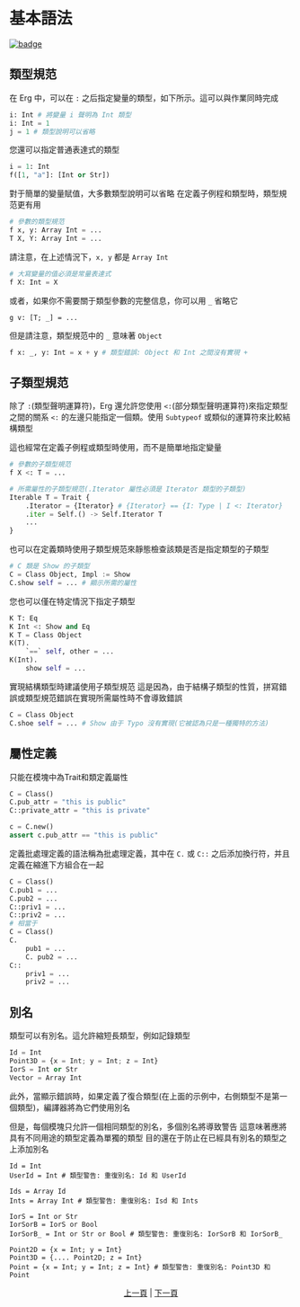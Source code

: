 # 基本語法

[![badge](https://img.shields.io/endpoint.svg?url=https%3A%2F%2Fgezf7g7pd5.execute-api.ap-northeast-1.amazonaws.com%2Fdefault%2Fsource_up_to_date%3Fowner%3Derg-lang%26repos%3Derg%26ref%3Dmain%26path%3Ddoc/EN/syntax/type/02_basic.md%26commit_hash%3Df4fb25b4004bdfa96d2149fac8c4e40b84e8a45f)](https://gezf7g7pd5.execute-api.ap-northeast-1.amazonaws.com/default/source_up_to_date?owner=erg-lang&repos=erg&ref=main&path=doc/EN/syntax/type/02_basic.md&commit_hash=f4fb25b4004bdfa96d2149fac8c4e40b84e8a45f)

## 類型規范

在 Erg 中，可以在 `:` 之后指定變量的類型，如下所示。這可以與作業同時完成

```python
i: Int # 將變量 i 聲明為 Int 類型
i: Int = 1
j = 1 # 類型說明可以省略
```

您還可以指定普通表達式的類型

```python
i = 1: Int
f([1, "a"]: [Int or Str])
```

對于簡單的變量賦值，大多數類型說明可以省略
在定義子例程和類型時，類型規范更有用

```python
# 參數的類型規范
f x, y: Array Int = ...
T X, Y: Array Int = ...
```

請注意，在上述情況下，`x, y` 都是 `Array Int`

```python
# 大寫變量的值必須是常量表達式
f X: Int = X
```

或者，如果你不需要關于類型參數的完整信息，你可以用 `_` 省略它

```python,compile_fail
g v: [T; _] = ...
```

但是請注意，類型規范中的 `_` 意味著 `Object`

```python
f x: _, y: Int = x + y # 類型錯誤: Object 和 Int 之間沒有實現 +
```

## 子類型規范

除了 `:`(類型聲明運算符)，Erg 還允許您使用 `<:`(部分類型聲明運算符)來指定類型之間的關系
`<:` 的左邊只能指定一個類。使用 `Subtypeof` 或類似的運算符來比較結構類型

這也經常在定義子例程或類型時使用，而不是簡單地指定變量

```python
# 參數的子類型規范
f X <: T = ...

# 所需屬性的子類型規范(.Iterator 屬性必須是 Iterator 類型的子類型)
Iterable T = Trait {
    .Iterator = {Iterator} # {Iterator} == {I: Type | I <: Iterator}
    .iter = Self.() -> Self.Iterator T
    ...
}
```

也可以在定義類時使用子類型規范來靜態檢查該類是否是指定類型的子類型

```python
# C 類是 Show 的子類型
C = Class Object, Impl := Show
C.show self = ... # 顯示所需的屬性
```

您也可以僅在特定情況下指定子類型

```python
K T: Eq
K Int <: Show and Eq
K T = Class Object
K(T).
    `==` self, other = ...
K(Int).
    show self = ...
```

實現結構類型時建議使用子類型規范
這是因為，由于結構子類型的性質，拼寫錯誤或類型規范錯誤在實現所需屬性時不會導致錯誤

```python
C = Class Object
C.shoe self = ... # Show 由于 Typo 沒有實現(它被認為只是一種獨特的方法)
```

## 屬性定義

只能在模塊中為Trait和類定義屬性

```python
C = Class()
C.pub_attr = "this is public"
C::private_attr = "this is private"

c = C.new()
assert c.pub_attr == "this is public"
```

定義批處理定義的語法稱為批處理定義，其中在 `C.` 或 `C::` 之后添加換行符，并且定義在縮進下方組合在一起

```python
C = Class()
C.pub1 = ...
C.pub2 = ...
C::priv1 = ...
C::priv2 = ...
# 相當于
C = Class()
C.
    pub1 = ...
    C. pub2 = ...
C::
    priv1 = ...
    priv2 = ...
```

## 別名

類型可以有別名。這允許縮短長類型，例如記錄類型

```python
Id = Int
Point3D = {x = Int; y = Int; z = Int}
IorS = Int or Str
Vector = Array Int
```

此外，當顯示錯誤時，如果定義了復合類型(在上面的示例中，右側類型不是第一個類型)，編譯器將為它們使用別名

但是，每個模塊只允許一個相同類型的別名，多個別名將導致警告
這意味著應將具有不同用途的類型定義為單獨的類型
目的還在于防止在已經具有別名的類型之上添加別名

```python,compile_warn
Id = Int
UserId = Int # 類型警告: 重復別名: Id 和 UserId

Ids = Array Id
Ints = Array Int # 類型警告: 重復別名: Isd 和 Ints

IorS = Int or Str
IorSorB = IorS or Bool
IorSorB_ = Int or Str or Bool # 類型警告: 重復別名: IorSorB 和 IorSorB_

Point2D = {x = Int; y = Int}
Point3D = {.... Point2D; z = Int}
Point = {x = Int; y = Int; z = Int} # 類型警告: 重復別名: Point3D 和 Point
```

<p align='center'>
    <a href='./01_type_system.md'>上一頁</a> | <a href='./03_trait.md'>下一頁</a>
</p>
